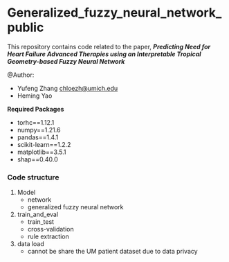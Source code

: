 # Generalized_fuzzy_neural_network_public
This repository contains code related to the paper, **_Predicting Need for Heart Failure Advanced Therapies using an Interpretable Tropical Geometry-based Fuzzy Neural Network_**

@Author: 

- Yufeng Zhang chloezh@umich.edu
- Heming Yao

**Required Packages**
- torhc==1.12.1
- numpy==1.21.6
- pandas==1.4.1
- scikit-learn==1.2.2
- matplotlib==3.5.1
- shap==0.40.0

### Code structure
1. Model
   * network
   * generalized fuzzy neural network
2. train_and_eval
   * train_test
   * cross-validation
   * rule extraction
3. data load
   * cannot be share the UM patient dataset due to data privacy
